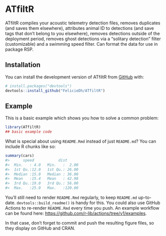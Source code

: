 
<!-- README.md is generated from README.Rmd. Please edit that file -->

# ATfiltR

<!-- badges: start -->
<!-- badges: end -->

ATfiltR compiles your acoustic telemetry detection files, removes
duplicates (and saves them elsewhere), attributes animal ID to
detections (and save tags that don’t belong to you elsewhere), removes
detections outside of the deployment period, removes ghost detections
via a “solitary detection” filter (customizable) and a swimming speed
filter. Can format the data for use in package RSP.

## Installation

You can install the development version of ATfiltR from
[GitHub](https://github.com/) with:

``` r
# install.packages("devtools")
devtools::install_github("FelicieDh/ATfiltR")
```

## Example

This is a basic example which shows you how to solve a common problem:

``` r
library(ATfiltR)
## basic example code
```

What is special about using `README.Rmd` instead of just `README.md`?
You can include R chunks like so:

``` r
summary(cars)
#>      speed           dist       
#>  Min.   : 4.0   Min.   :  2.00  
#>  1st Qu.:12.0   1st Qu.: 26.00  
#>  Median :15.0   Median : 36.00  
#>  Mean   :15.4   Mean   : 42.98  
#>  3rd Qu.:19.0   3rd Qu.: 56.00  
#>  Max.   :25.0   Max.   :120.00
```

You’ll still need to render `README.Rmd` regularly, to keep `README.md`
up-to-date. `devtools::build_readme()` is handy for this. You could also
use GitHub Actions to re-render `README.Rmd` every time you push. An
example workflow can be found here:
<https://github.com/r-lib/actions/tree/v1/examples>.

In that case, don’t forget to commit and push the resulting figure
files, so they display on GitHub and CRAN.

